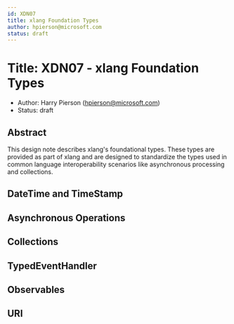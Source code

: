 ```yaml
---
id: XDN07
title: xlang Foundation Types
author: hpierson@microsoft.com
status: draft
---
```


# Title: XDN07 - xlang Foundation Types

- Author: Harry Pierson (hpierson@microsoft.com)
- Status: draft

## Abstract

This design note describes xlang's foundational types. These types are provided as part of xlang
and are designed to standardize the types used in common language interoperability scenarios like
asynchronous processing and collections.

## DateTime and TimeStamp

## Asynchronous Operations  

## Collections

## TypedEventHandler

## Observables

## URI

